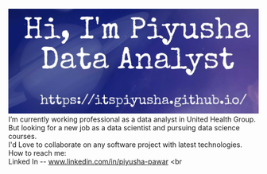 
![Piyusha Title](https://github.com/ItsPiyusha/ItsPiyusha/blob/master/github-4.jpeg)
I’m currently working professional as a data analyst in United Health Group.<br> 
But looking for a new job as a data scientist and pursuing data science courses. <br>
I'd Love to collaborate on any software project with latest technologies. <br>
How to reach me: <br>
Linked In --  www.linkedin.com/in/piyusha-pawar <br
